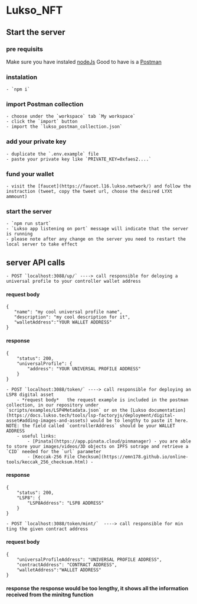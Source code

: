 # Lukso_NFT

## Start the server

### pre requisits

Make sure you have instaled [nodeJs](https://nodejs.org/en/download/)
Good to have is a [Postman](https://www.postman.com/downloads/)

### instalation

    - `npm i`

### import Postman collection

    - choose under the `workspace` tab `My workspace`
    - click the `import` button
    - import the `lukso_postman_collection.json` 

### add your private key

    - duplicate the `.env.example` file
    - paste your private key like `PRIVATE_KEY=0xfaes2....`

### fund your wallet 

    - visit the [faucet](https://faucet.l16.lukso.network/) and follow the instraction (tweet, copy the tweet url, choose the desired LYXt ammount)

### start the server

    - `npm run start`
    - `Lukso app listening on port` message will indicate that the server is running
    - please note after any change on the server you need to restart the local server to take effect 

## server API calls

    - POST `localhost:3088/up/` ----> call responsible for deloying a universal profile to your controller wallet address
    
#### request body

 ```
{
    "name": "my cool universal profile name",
    "description": "my cool description for it",
    "walletAddress":"YOUR WALLET ADDRESS"    
}
```

#### response

```
{
    "status": 200,
    "universalProfile": {
        "address": "YOUR UNIVERSAL PROFILE ADDRESS"
    }
}
```

    - POST `localhost:3088/token/` ----> call responsible for deploying an LSP8 digital asset
        - *request body*   the request example is included in the postman collection, in our repository under `scripts/examples/LSP4Metadata.json` or on the [Lukso documentation](https://docs.lukso.tech/tools/lsp-factoryjs/deployment/digital-asset#adding-images-and-assets) would be to lengthy to paste it here. NOTE: the field called `controllerAddress` should be your WALLET ADDRESS
        - useful links:
            - [Pinata](https://app.pinata.cloud/pinmanager) - you are able to store your images/videos/3D objects on IPFS sotrage and retrieve a `CID` needed for the `url` parameter
            - [Keccak-256 File Checksum](https://emn178.github.io/online-tools/keccak_256_checksum.html) - 

#### response

```
{
    "status": 200,
    "LSP8": {
        "LSP8Address": "LSP8 ADDRESS"
    }
}
```

    - POST `localhost:3088/token/mint/`  ----> call responsible for min ting the given contract address

#### request body   

```
{
    "universalProfileAddress": "UNIVERSAL PROFILE ADDRESS",
    "contractAddress": "CONTRACT ADDRESS",
    "walletAddress":"WALLET ADDRESS"    
}
```
    
#### response  the response would be too lengthy, it shows all the information received from the minitng function




